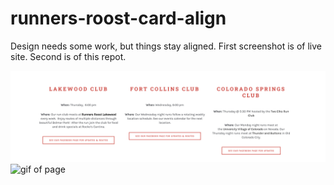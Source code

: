 # runners-roost-card-align

Design needs some work, but things stay aligned. First screenshot is of live site. Second is of this repot.

<img src="roost-live-site.png" width="600px" height="auto" alt="screenshot of live site">
<img src="roost.gif" width="800px" height="auto" alt="gif of page">
